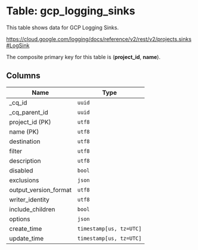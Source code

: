 # Table: gcp_logging_sinks

This table shows data for GCP Logging Sinks.

https://cloud.google.com/logging/docs/reference/v2/rest/v2/projects.sinks#LogSink

The composite primary key for this table is (**project_id**, **name**).

## Columns

| Name          | Type          |
| ------------- | ------------- |
|_cq_id|`uuid`|
|_cq_parent_id|`uuid`|
|project_id (PK)|`utf8`|
|name (PK)|`utf8`|
|destination|`utf8`|
|filter|`utf8`|
|description|`utf8`|
|disabled|`bool`|
|exclusions|`json`|
|output_version_format|`utf8`|
|writer_identity|`utf8`|
|include_children|`bool`|
|options|`json`|
|create_time|`timestamp[us, tz=UTC]`|
|update_time|`timestamp[us, tz=UTC]`|